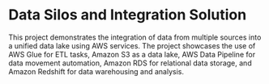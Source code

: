 # Data Silos and Integration Solution
This project demonstrates the integration of data from multiple sources into a unified data lake using AWS services. The project showcases the use of AWS Glue for ETL tasks, Amazon S3 as a data lake, AWS Data Pipeline for data movement automation, Amazon RDS for relational data storage, and Amazon Redshift for data warehousing and analysis.

